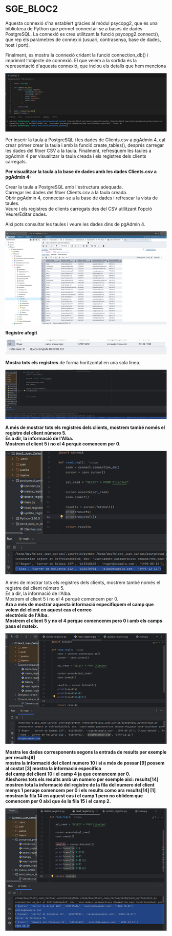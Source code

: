 # SGE_BLOC2

Aquesta connexió s'ha establert gràcies al mòdul psycopg2, que és una biblioteca de Python que permet connectar-se a bases de dades PostgreSQL. La connexió es crea utilitzant la funció psycopg2.connect(), que rep els paràmetres de connexió (usuari, contrasenya, base de dades, host i port).

Finalment, es mostra la connexió cridant la funció connection_db() i imprimint l'objecte de connexió. El que veiem a la sortida és la representació d'aquesta connexió, que inclou els detalls que hem menciona

![Connexio base dades](/Imagenes/Conectantbasedades.png/)

Per inserir la taula a PostgreSQL i les dades de Clients.csv a pgAdmin 4, cal crear primer crear la taula i amb la funció create_tables(), després carregar les dades del fitxer CSV a la taula.
Finalment, refresquem les taules a pgAdmin 4 per visualitzar la taula creada i els registres dels clients carregats.

**Per visualitzar la taula a la base de dades amb les dades Clients.csv a pgAdmin 4:**

Crear la taula a PostgreSQL amb l'estructura adequada.  
Carregar les dades del fitxer Clients.csv a la taula creada.  
Obrir pgAdmin 4, connectar-se a la base de dades i refrescar la vista de taules.  
Veure i els registres de clients carregats des del CSV utilitzant l'opció Veure/Editar dades.  

Així pots consultar les taules i veure les dades dins de pgAdmin 4.

![taula base dades](/Imagenes/Tabla.png/)

**Registre afegit**

![Ultim registre](/Imagenes/Ultimregistre.png)

**Mostra tots els registres** de forma horitzontal en una sola línea.

![results_totals](/Imagenes/results_totals.png)

**A més de mostrar tots els registres dels clients, mostrem també només el registre del client número 5.**  
**És a dir, la informació de l'Alba.**  
**Mostrem el client 5 i no el 4 perquè comencem per 0.**

![Registre4=Client5](/Imagenes/Resgistre4.png)

A més de mostrar tots els registres dels clients, mostrem també només el registre del client número 5.  
És a dir, la informació de l'Alba.  
Mostrem el client 5 i no el 4 perquè comencem per 0.  
**Ara a més de mostrar aquesta informació especifiquem el camp que volem del client en aquest cas el correo**  
**electrónic de l'Alba.**  
**Mostrem el client 5 y no el 4 perque comencenm pero 0 i amb els camps pasa el mateix.**

![correo_electónic_Alba](/Imagenes/correo_Alba.png)

**Mostra les dades corresponents segons la entrada de results per exemple per results[9]**  
**mostra la informació del client numero 10 i si a més de possar [9] possem al costat [3] mostra la informació especifica**  
**del camp del client 10 i el camp 4 ja que comencem per 0.**  
**Aleshores tots els results amb un numero per exemple aixi: results[14] mostren tota la informació del registre de la fila del numero del client menys 1 peruqe comencem per 0 i els results como ara results[14] [1] mostran la fila 14 en aquest cas i el camp 1 pero no oblidem que comencem per 0 aixi que és la fila 15 i el camp 2.**  

![Resgistres_de_informació](/Imagenes/Registres_informacio.png)